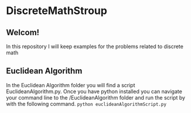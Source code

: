 # DiscreteMathStroup
 
## Welcom!

In this repository I will keep examples for the problems related to discrete math

## Euclidean Algorithm
In the Euclidean Algorithm folder you will find a script EuclideanAlgorithm.py. Once you have python installed you can navigate your command line to the /EuclideanAlgorithm folder and run the script by with the following command. 
```python euclideanAlgorithmScript.py```